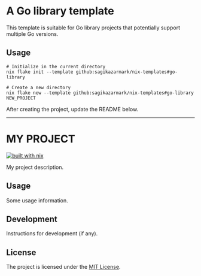 # A Go library template

This template is suitable for Go library projects that potentially support multiple Go versions.


## Usage

```shell
# Initialize in the current directory
nix flake init --template github:sagikazarmark/nix-templates#go-library

# Create a new directory
nix flake new --template github:sagikazarmark/nix-templates#go-library NEW_PROJECT
```

After creating the project, update the README below.

---
# MY PROJECT

[![built with nix](https://builtwithnix.org/badge.svg)](https://builtwithnix.org)

My project description.


## Usage

Some usage information.


## Development

Instructions for development (if any).


## License

The project is licensed under the [MIT License](LICENSE).
